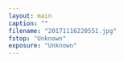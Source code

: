```yaml
---
layout: main
caption: ""
filename: "20171116220551.jpg"
fstop: "Unknown"
exposure: "Unknown"
---
```


